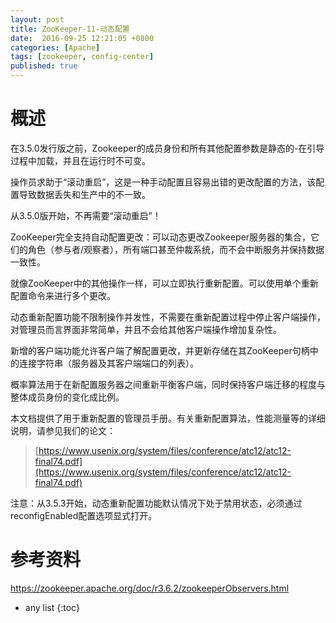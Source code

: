 ```yaml
---
layout: post
title: ZooKeeper-11-动态配置
date:  2016-09-25 12:21:05 +0800
categories: [Apache]
tags: [zookeeper, config-center]
published: true
---
```


# 概述

在3.5.0发行版之前，Zookeeper的成员身份和所有其他配置参数是静态的-在引导过程中加载，并且在运行时不可变。

操作员求助于“滚动重启”，这是一种手动配置且容易出错的更改配置的方法，该配置导致数据丢失和生产中的不一致。

从3.5.0版开始，不再需要“滚动重启”！ 

ZooKeeper完全支持自动配置更改：可以动态更改Zookeeper服务器的集合，它们的角色（参与者/观察者），所有端口甚至仲裁系统，而不会中断服务并保持数据一致性。

就像ZooKeeper中的其他操作一样，可以立即执行重新配置。可以使用单个重新配置命令来进行多个更改。

动态重新配置功能不限制操作并发性，不需要在重新配置过程中停止客户端操作，对管理员而言界面非常简单，并且不会给其他客户端操作增加复杂性。

新增的客户端功能允许客户端了解配置更改，并更新存储在其ZooKeeper句柄中的连接字符串（服务器及其客户端端口的列表）。

概率算法用于在新配置服务器之间重新平衡客户端，同时保持客户端迁移的程度与整体成员身份的变化成比例。

本文档提供了用于重新配置的管理员手册。有关重新配置算法，性能测量等的详细说明，请参见我们的论文：

> [https://www.usenix.org/system/files/conference/atc12/atc12-final74.pdf](https://www.usenix.org/system/files/conference/atc12/atc12-final74.pdf)

注意：从3.5.3开始，动态重新配置功能默认情况下处于禁用状态，必须通过reconfigEnabled配置选项显式打开。

# 参考资料

https://zookeeper.apache.org/doc/r3.6.2/zookeeperObservers.html

* any list
{:toc}